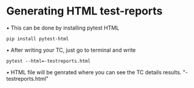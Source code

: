 # Generating HTML test-reports

• This can be done by installing pytest HTML
```commandline
pip install pytest-html
```

• After writing your TC, just go to terminal and write
```commandline
pytest --html=-testreports.html
```
• HTML file will be genrated where you can see the TC details results.
"-testreports.html"